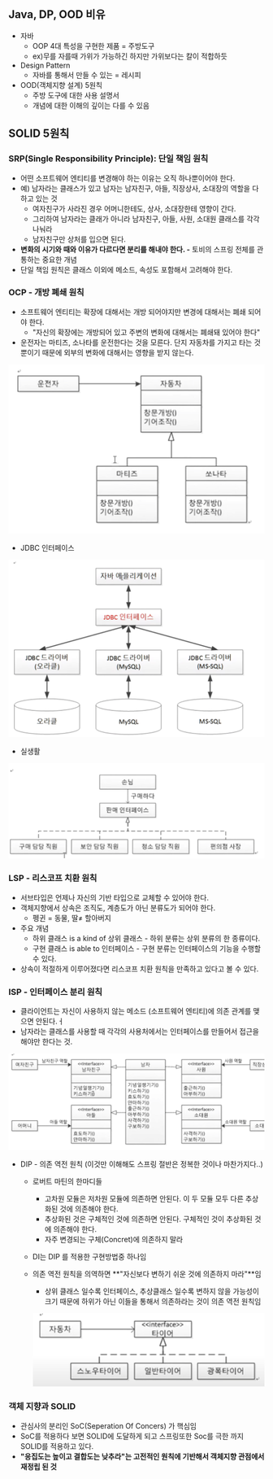 ## Java, DP, OOD 비유

- 자바
  - OOP 4대 특성을 구현한 제품 = 주방도구
  - ex)무를 자를때 가위가 가능하긴 하지만 가위보다는 칼이 적합하듯
- Design Pattern
  - 자바를 통해서 만들 수 있는 = 레시피
- OOD(객체지향 설계) 5원칙
  - 주방 도구에 대한 사용 설명서
  - 개념에 대한 이해의 깊이는 다를 수 있음

## SOLID 5원칙

### SRP(Single Responsibility Principle): 단일 책임 원칙

- 어떤 소프트웨어 엔티티를 변경해야 하는 이유는 오직 하나뿐이어야 한다.
- 예) 남자라는 클래스가 있고 남자는 남자친구, 아들, 직장상사, 소대장의 역할을 다 하고 있는 것
  - 여자친구가 사라진 경우 어머니한테도, 상사, 소대장한테 영향이 간다.
  - 그리하여 남자라는 클래가 아니라 남자친구, 아들, 사원, 소대원 클래스를 각각 나눠라
  - 남자친구만 상처를 입으면 된다.
- **변화의 시기와 때와 이유가 다르다면 분리를 해내야 한다. -** 토비의 스프링 전체를 관통하는 중요한 개념
- 단일 책임 원칙은 클래스 이외에 메소드, 속성도 포함해서 고려해야 한다.

### OCP - 개방 폐쇄 원칙

- 소프트웨어 엔티티는 확장에 대해서는 개방 되어야지만 변경에 대해서는 폐쇄 되어야 한다.
  - "자신의 확장에는 개방되어 있고 주변의 변화에 대해서는 폐쇄돼 있어야 한다"
- 운전자는 마티즈, 소나타를 운전한다는 것을 모른다. 단지 자동차를 가지고 타는 것 뿐이기 때문에 외부의 변화에 대해서는 영향을 받지 않는다.

![1](https://github.com/rlawlstjd0077/TIL/blob/master/Java/%EC%8A%A4%ED%94%84%EB%A7%81%20%EC%9E%85%EB%AC%B8%EC%9D%84%20%EC%9C%84%ED%95%9C%20%EC%9E%90%EB%B0%94%20%EA%B0%9D%EC%B2%B4%EC%A7%80%ED%96%A5%EC%9D%98%20%EC%9B%90%EB%A6%AC%EC%99%80%20%EC%9D%B4%ED%95%B4/img/2-1.png)

- JDBC 인터페이스

![2](https://github.com/rlawlstjd0077/TIL/blob/master/Java/%EC%8A%A4%ED%94%84%EB%A7%81%20%EC%9E%85%EB%AC%B8%EC%9D%84%20%EC%9C%84%ED%95%9C%20%EC%9E%90%EB%B0%94%20%EA%B0%9D%EC%B2%B4%EC%A7%80%ED%96%A5%EC%9D%98%20%EC%9B%90%EB%A6%AC%EC%99%80%20%EC%9D%B4%ED%95%B4/img/2-2.png)
- 실생활

![3](https://github.com/rlawlstjd0077/TIL/blob/master/Java/%EC%8A%A4%ED%94%84%EB%A7%81%20%EC%9E%85%EB%AC%B8%EC%9D%84%20%EC%9C%84%ED%95%9C%20%EC%9E%90%EB%B0%94%20%EA%B0%9D%EC%B2%B4%EC%A7%80%ED%96%A5%EC%9D%98%20%EC%9B%90%EB%A6%AC%EC%99%80%20%EC%9D%B4%ED%95%B4/img/2-3.png)
### LSP - 리스코프 치환 원칙

- 서브타입은 언제나 자신의 기반 타입으로 교체할 수 있어야 한다.
- 객체지향에서 상속은 조직도, 계층도가 아닌 분류도가 되어야 한다.
  - 펭귄 = 동물, 딸≠ 할아버지
- 주요 개념
  - 하위 클래스 is a kind of 상위 클래스 - 하위 분류는 상위 분류의 한 종류이다.
  - 구현 클래스 is able to 인터페이스 - 구현 분류는 인터페이스의 기능을 수행할 수 있다.
- 상속이 적절하게 이루어졌다면 리스코프 치환 원칙을 만족하고 있다고 볼 수 있다.

### ISP - 인터페이스 분리 원칙

- 클라이언트는 자신이 사용하지 않는 메소드 (소프트웨어 엔티티)에 의존 관계를 맺으면 안된다.ㅓ
- 남자라는 클래스를 사용할 때 각각의 사용처에서는 인터페이스를 만들어서 접근을 해야만 한다는 것.

![4](https://github.com/rlawlstjd0077/TIL/blob/master/Java/%EC%8A%A4%ED%94%84%EB%A7%81%20%EC%9E%85%EB%AC%B8%EC%9D%84%20%EC%9C%84%ED%95%9C%20%EC%9E%90%EB%B0%94%20%EA%B0%9D%EC%B2%B4%EC%A7%80%ED%96%A5%EC%9D%98%20%EC%9B%90%EB%A6%AC%EC%99%80%20%EC%9D%B4%ED%95%B4/img/2-4.png)

- DIP - 의존 역전 원칙 (이것만 이해해도 스프링 절반은 정복한 것이나 마찬가지다..)

  - 로버트 마틴의 한마디들

    - 고차원 모듈은 저차원 모듈에 의존하면 안된다. 이 두 모듈 모두 다른 추상화된 것에 의존해야 한다.
    - 추상화된 것은 구체적인 것에 의존하면 안된다. 구체적인 것이 추상화된 것에 의존해야 한다.
    - 자주 변경되는 구체(Concret)에 의존하지 말라

  - DI는 DIP 를 적용한 구현방법중 하나임

  - 의존 역전 원칙을 의역하면 **"자신보다 변하기 쉬운 것에 의존하지 마라"**임

    - 상위 클래스 일수록 인터페이스, 추상클래스 일수록 변하지 않을 가능성이 크기 때문에 하위가 아닌 이들을 통해서 의존하라는 것이 의존 역전 원칙임

    ![5](https://github.com/rlawlstjd0077/TIL/blob/master/Java/%EC%8A%A4%ED%94%84%EB%A7%81%20%EC%9E%85%EB%AC%B8%EC%9D%84%20%EC%9C%84%ED%95%9C%20%EC%9E%90%EB%B0%94%20%EA%B0%9D%EC%B2%B4%EC%A7%80%ED%96%A5%EC%9D%98%20%EC%9B%90%EB%A6%AC%EC%99%80%20%EC%9D%B4%ED%95%B4/img/2-5.png)

### 객체 지향과 SOLID

- 관심사의 분리인 SoC(Seperation Of Concers) 가 핵심임
- SoC를 적용하다 보면 SOLID에 도달하게 되고 스프링또한 Soc를 극한 까지 SOLID를 적용하고 있다.
- **"응집도는 높이고 결합도는 낮추라"는 고전적인 원칙에 기반해서 객체지향 관점에서 재정립 된 것**
